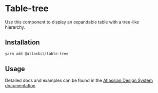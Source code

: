 # Table-tree

Use this component to display an expandable table with a tree-like hierarchy.

## Installation

```sh
yarn add @atlaskit/table-tree
```

## Usage

Detailed docs and examples can be found in the
[Atlassian Design System documentation](https://atlassian.design/components/table-tree/).
